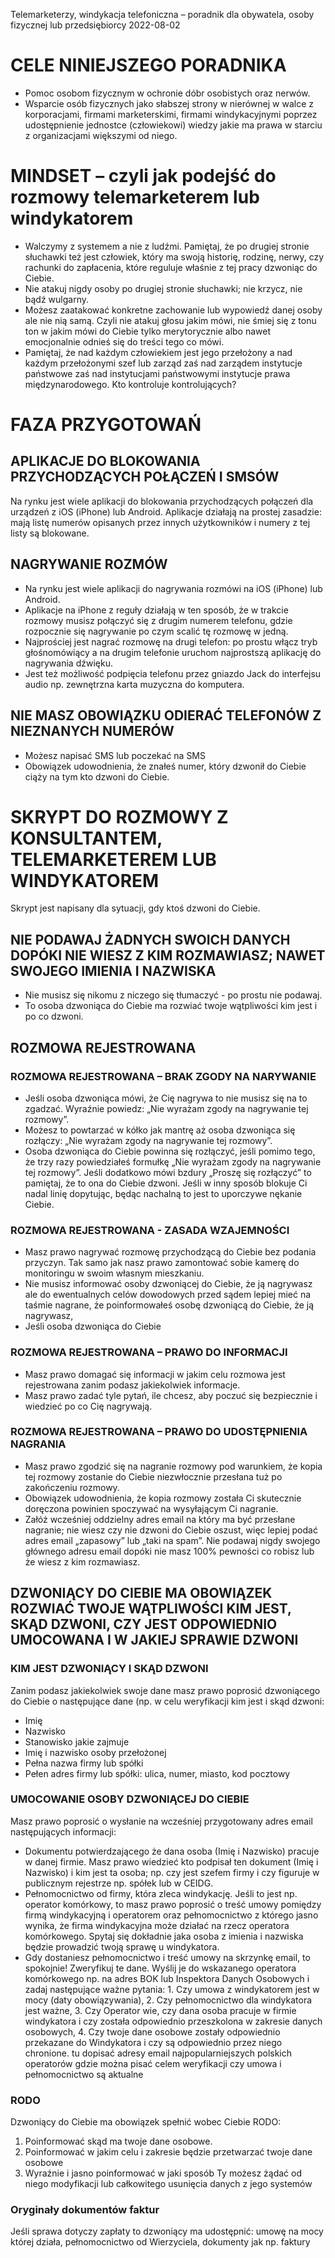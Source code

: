 Telemarketerzy, windykacja telefoniczna – poradnik dla obywatela, osoby fizycznej lub przedsiębiorcy
2022-08-02
# CELE NINIEJSZEGO PORADNIKA 
* Pomoc osobom fizycznym w ochronie dóbr osobistych oraz nerwów.
* Wsparcie osób fizycznych jako słabszej strony w nierównej w walce z korporacjami, firmami marketerskimi, firmami windykacyjnymi poprzez udostępnienie jednostce (człowiekowi) wiedzy jakie ma prawa w starciu z organizacjami większymi od niego.
# MINDSET – czyli jak podejść do rozmowy telemarketerem lub windykatorem
* Walczymy z systemem a nie z ludźmi. Pamiętaj, że po drugiej stronie słuchawki też jest człowiek, który ma swoją historię, rodzinę, nerwy, czy rachunki do zapłacenia, które reguluje właśnie z tej pracy dzwoniąc do Ciebie.
* Nie atakuj nigdy osoby po drugiej stronie słuchawki; nie krzycz, nie bądź wulgarny.
* Możesz zaatakować konkretne zachowanie lub wypowiedź danej osoby ale nie nią samą. Czyli nie atakuj głosu jakim mówi, nie śmiej się z tonu ton w jakim mówi do Ciebie tylko merytorycznie albo nawet emocjonalnie odnieś się do treści tego co mówi.
* Pamiętaj, że nad każdym człowiekiem jest jego przełożony a nad każdym przełożonymi szef lub zarząd zaś nad zarządem instytucje państwowe zaś nad instytucjami państwowymi instytucje prawa międzynarodowego. Kto kontroluje kontrolujących?
# FAZA PRZYGOTOWAŃ
## APLIKACJE DO BLOKOWANIA PRZYCHODZĄCYCH POŁĄCZEŃ I SMSÓW
Na rynku jest wiele aplikacji do blokowania przychodzących połączeń dla urządzeń z iOS (iPhone) lub Android. Aplikacje działają na prostej zasadzie: mają listę numerów opisanych przez innych użytkowników i numery z tej listy są blokowane.
## NAGRYWANIE ROZMÓW
* Na rynku jest wiele aplikacji do nagrywania rozmówi na iOS (iPhone) lub Android.
* Aplikacje na iPhone z reguły działają w ten sposób, że w trakcie rozmowy musisz połączyć się z drugim numerem telefonu, gdzie rozpocznie się nagrywanie po czym scalić tę rozmowę w jedną.
* Najprościej jest nagrać rozmowę na drugi telefon: po prostu włącz tryb głośnomówiący a na drugim telefonie uruchom najprostszą aplikację do nagrywania dźwięku.
* Jest też możliwość podpięcia telefonu przez gniazdo Jack do interfejsu audio np. zewnętrzna karta muzyczna do komputera.
## NIE MASZ OBOWIĄZKU ODIERAĆ TELEFONÓW Z NIEZNANYCH NUMERÓW
* Możesz napisać SMS lub poczekać na SMS
* Obowiązek udowodnienia, że znałeś numer, który dzwonił do Ciebie ciąży na tym kto dzwoni do Ciebie.

# SKRYPT DO ROZMOWY Z KONSULTANTEM, TELEMARKETEREM LUB WINDYKATOREM
Skrypt jest napisany dla sytuacji, gdy ktoś dzwoni do Ciebie.
## NIE PODAWAJ ŻADNYCH SWOICH DANYCH DOPÓKI NIE WIESZ Z KIM ROZMAWIASZ; NAWET SWOJEGO IMIENIA I NAZWISKA
* Nie musisz się nikomu z niczego się tłumaczyć - po prostu nie podawaj.
* To osoba dzwoniąca do Ciebie ma rozwiać twoje wątpliwości kim jest i po co dzwoni.
## ROZMOWA REJESTROWANA
### ROZMOWA REJESTROWANA – BRAK ZGODY NA NARYWANIE
* Jeśli osoba dzwoniąca mówi, że Cię nagrywa to nie musisz się na to zgadzać. Wyraźnie powiedz: „Nie wyrażam zgody na nagrywanie tej rozmowy”.
* Możesz to powtarzać w kółko jak mantrę aż osoba dzwoniąca się rozłączy: „Nie wyrażam zgody na nagrywanie tej rozmowy”.
* Osoba dzwoniąca do Ciebie powinna się rozłączyć, jeśli pomimo tego, że trzy razy powiedziałeś formułkę „Nie wyrażam zgody na nagrywanie tej rozmowy”. Jeśli dodatkowo mówi bzdury „Proszę się rozłączyć” to pamiętaj, że to ona do Ciebie dzwoni. Jeśli w inny sposób blokuje Ci nadal linię dopytując, będąc nachalną to jest to uporczywe nękanie Ciebie.
### ROZMOWA REJESTROWANA - ZASADA WZAJEMNOŚCI
* Masz prawo nagrywać rozmowę przychodzącą do Ciebie bez podania przyczyn. Tak samo jak nasz prawo zamontować sobie kamerę do monitoringu w swoim własnym mieszkaniu.
* Nie musisz informować osoby dzwoniącej do Ciebie, że ją nagrywasz ale do ewentualnych celów dowodowych przed sądem lepiej mieć na taśmie nagrane, że poinformowałeś osobę dzwoniącą do Ciebie, że ją nagrywasz,
* Jeśli osoba dzwoniąca do Ciebie
### ROZMOWA REJESTROWANA – PRAWO DO INFORMACJI
* Masz prawo domagać się informacji w jakim celu rozmowa jest rejestrowana zanim podasz jakiekolwiek informacje.
* Masz prawo zadać tyle pytań, ile chcesz, aby poczuć się bezpiecznie i wiedzieć po co Cię nagrywają.
### ROZMOWA REJESTROWANA – PRAWO DO UDOSTĘPNIENIA NAGRANIA
* Masz prawo zgodzić się na nagranie rozmowy pod warunkiem, że kopia tej rozmowy zostanie do Ciebie niezwłocznie przesłana tuż po zakończeniu rozmowy.
* Obowiązek udowodnienia, że kopia rozmowy została Ci skutecznie doręczona powinien spoczywać na wysyłającym Ci nagranie.
* Załóż wcześniej oddzielny adres email na który ma być przesłane nagranie; nie wiesz czy nie dzwoni do Ciebie oszust, więc lepiej podać adres email „zapasowy” lub „taki na spam”. Nie podawaj nigdy swojego głównego adresu email dopóki nie masz 100% pewności co robisz lub że wiesz z kim rozmawiasz.
## DZWONIĄCY DO CIEBIE MA OBOWIĄZEK ROZWIAĆ TWOJE WĄTPLIWOŚCI KIM JEST, SKĄD DZWONI, CZY JEST ODPOWIEDNIO UMOCOWANA I W JAKIEJ SPRAWIE DZWONI
### KIM JEST DZWONIĄCY I SKĄD DZWONI
Zanim podasz jakiekolwiek swoje dane masz prawo poprosić dzwoniącego do Ciebie o następujące dane (np. w celu weryfikacji kim jest i skąd dzwoni:
* Imię
* Nazwisko
* Stanowisko jakie zajmuje 
* Imię i nazwisko osoby przełożonej
* Pełna nazwa firmy lub spółki
* Pełen adres firmy lub spółki: ulica, numer, miasto, kod pocztowy
### UMOCOWANIE OSOBY DZWONIĄCEJ DO CIEBIE
Masz prawo poprosić o wysłanie na wcześniej przygotowany adres email następujących informacji:
* Dokumentu potwierdzającego że dana osoba (Imię i Nazwisko) pracuje w danej firmie. Masz prawo wiedzieć kto podpisał ten dokument (Imię i Nazwisko) i kim jest ta osoba; np. czy jest szefem firmy i czy figuruje w publicznym rejestrze np. spółek lub w CEIDG.
* Pełnomocnictwo od firmy, która zleca windykację. Jeśli to jest np. operator komórkowy, to masz prawo poprosić o treść umowy pomiędzy firmą windykacyjną i operatorem oraz pełnomocnictwo z którego jasno wynika, że firma windykacyjna może działać na rzecz operatora komórkowego. Spytaj się dokładnie jaka osoba z imienia i nazwiska będzie prowadzić twoją sprawę u windykatora.
* Gdy dostaniesz pełnomocnictwo i treść umowy na skrzynkę email, to spokojnie! Zweryfikuj te dane. Wyślij je do wskazanego operatora komórkowego np. na adres BOK lub Inspektora Danych Osobowych i zadaj następujące ważne pytania: 1. Czy umowa z windykatorem jest w mocy (daty obowiązywania), 2. Czy pełnomocnictwo dla windykatora jest ważne, 3. Czy Operator wie, czy dana osoba pracuje w firmie windykatora i czy została odpowiednio przeszkolona w zakresie danych osobowych, 4. Czy twoje dane osobowe zostały odpowiednio przekazane do Windykatora i czy są odpowiednio przez niego chronione. 
tu dopisać adresy email najpopularniejszych polskich operatorów gdzie można pisać celem weryfikacji czy umowa i pełnomocnictwo są aktualne
### RODO
Dzwoniący do Ciebie ma obowiązek spełnić wobec Ciebie RODO:
1. Poinformować skąd ma twoje dane osobowe.
2. Poinformować w jakim celu i zakresie będzie przetwarzać twoje dane osobowe
3. Wyraźnie i jasno poinformować w jaki sposób Ty możesz żądać od niego modyfikacji lub całkowitego usunięcia danych z jego systemów
### Oryginały dokumentów faktur
Jeśli sprawa dotyczy zapłaty to dzwoniący ma udostępnić: umowę na mocy której działa, pełnomocnictwo od Wierzyciela, dokumenty jak np. faktury

